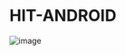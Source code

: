# HIT-ANDROID
![image](https://user-images.githubusercontent.com/116616463/227273776-c2b9ddad-395f-437b-871e-65fa5d7d22e0.png)

